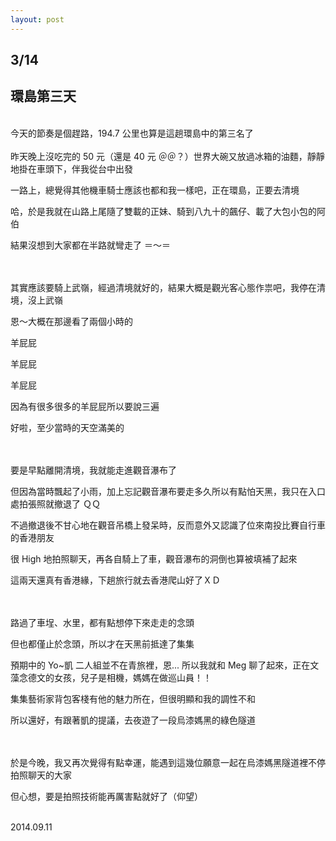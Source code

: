 ```yaml
---
layout: post
---
```


3/14
---

環島第三天 
---

<br>
今天的節奏是個趕路，194.7 公里也算是這趟環島中的第三名了

<br>
<br>
昨天晚上沒吃完的 50 元（還是 40 元 ＠＠？）世界大碗又放過冰箱的油麵，靜靜地掛在車頭下，伴我從台中出發

一路上，總覺得其他機車騎士應該也都和我一樣吧，正在環島，正要去清境

哈，於是我就在山路上尾隨了雙載的正妹、騎到八九十的飆仔、載了大包小包的阿伯

結果沒想到大家都在半路就彎走了 ＝～＝

<br>
<br>
其實應該要騎上武嶺，經過清境就好的，結果大概是觀光客心態作祟吧，我停在清境，沒上武嶺

恩～大概在那邊看了兩個小時的

羊屁屁

羊屁屁

羊屁屁

因為有很多很多的羊屁屁所以要說三遍

好啦，至少當時的天空滿美的

<br>
<br>
要是早點離開清境，我就能走進觀音瀑布了

但因為當時飄起了小雨，加上忘記觀音瀑布要走多久所以有點怕天黑，我只在入口處拍張照就撤退了 ＱＱ

不過撤退後不甘心地在觀音吊橋上發呆時，反而意外又認識了位來南投比賽自行車的香港朋友

很 High 地拍照聊天，再各自騎上了車，觀音瀑布的洞倒也算被填補了起來

這兩天還真有香港緣，下趟旅行就去香港爬山好了ＸＤ

<br>
<br>
路過了車埕、水里，都有點想停下來走走的念頭

但也都僅止於念頭，所以才在天黑前抵達了集集

預期中的 Yo~凱 二人組並不在青旅裡，恩... 所以我就和 Meg 聊了起來，正在文藻念德文的女孩，兒子是相機，媽媽在做巡山員！！ 

集集藝術家背包客棧有他的魅力所在，但很明顯和我的調性不和

所以還好，有跟著凱的提議，去夜遊了一段烏漆媽黑的綠色隧道

<br>
<br>
於是今晚，我又再次覺得有點幸運，能遇到這幾位願意一起在烏漆媽黑隧道裡不停拍照聊天的大家

但心想，要是拍照技術能再厲害點就好了（仰望）

<br>
2014.09.11

<br>
